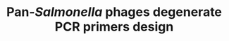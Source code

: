 ---
title: "Pan-<i>Salmonella</i> phages degenerate PCR primers design"
excerpt: "Russian Science Foundation grant research project (Don State Technical University; Aug 2024 – Dec 2024)<br/><img src='/images/PanSaPhPrim_pipeline.png' width='500px'>"
collection: research
external_url: https://github.com/PopovIILab/PanSaPhPrim
---